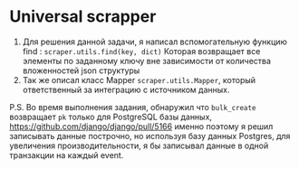 # Universal scrapper

1. Для решения данной задачи, я написал вспомогательную функцию find :
```scraper.utils.find(key, dict)```
Которая возвращает все элементы по заданному ключу вне зависимости от количества вложенностей json структуры
2. Так же описал класс Mapper ```scraper.utils.Mapper```, который ответственный за интеграцию c источником данных.

P.S. Во время выполнения задания, обнаружил что ```bulk_create``` возвращает ```pk``` только для PostgreSQL базы данных,
https://github.com/django/django/pull/5166
именно поэтому я решил записывать данные построчно, но используя базу данных Postgres, для увеличения производительности, я бы записывал данные в одной транзакции на каждый event.